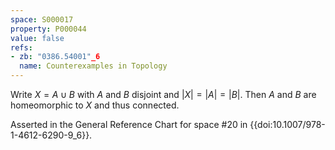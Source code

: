 ```yaml
---
space: S000017
property: P000044
value: false
refs:
- zb: "0386.54001"_6
  name: Counterexamples in Topology
---
```


Write $X = A \cup B$ with $A$ and $B$ disjoint and $|X| = |A| = |B|$. Then $A$ and $B$ are homeomorphic to $X$ and thus connected.

Asserted in the General Reference Chart for space #20 in
{{doi:10.1007/978-1-4612-6290-9_6}}.
